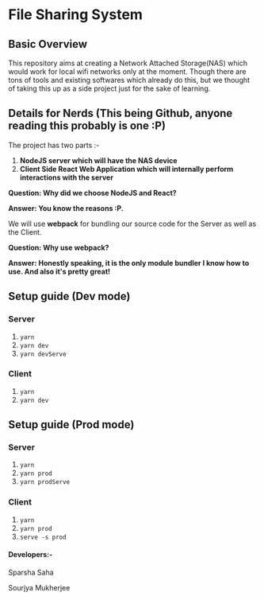 # File Sharing System

## Basic Overview
This repository aims at creating a Network Attached Storage(NAS) which would work for local wifi networks only at the moment.
Though there are tons of tools and existing softwares which already do this, but we thought of taking this up as a side project just for the sake of learning.

## Details for Nerds (This being Github, anyone reading this probably is one :P)
The project has two parts :-
1. **NodeJS server which will have the NAS device**
2. **Client Side React Web Application which will internally perform interactions with the server**

**Question: Why did we choose NodeJS and React?**

**Answer: You know the reasons :P.**

We will use **webpack** for bundling our source code for the Server as well as the Client.

**Question: Why use webpack?**

**Answer: Honestly speaking, it is the only module bundler I know how to use. And also it's pretty great!**

## Setup guide (Dev mode)
### Server
1. `yarn`
2. `yarn dev`
3. `yarn devServe`

### Client
1. `yarn`
2. `yarn dev`

## Setup guide (Prod mode)
### Server
1. `yarn`
2. `yarn prod`
3. `yarn prodServe`

### Client
1. `yarn`
2. `yarn prod`
3. `serve -s prod`

#### Developers:-
Sparsha Saha

Sourjya Mukherjee
